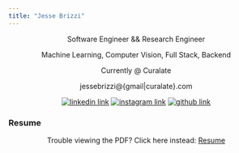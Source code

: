 ```yaml
---
title: "Jesse Brizzi"
---
```


<section id="text">
    <center>
        <p>Software Engineer && Research Engineer</p>
        <p>Machine Learning, Computer Vision, Full Stack, Backend</p>
        <p>Currently @ Curalate</p>
        <p>jessebrizzi@{gmail|curalate}.com</p>
    </center>
    <div>
        <center>
            <a href="http://www.linkedin.com/pub/jesse-brizzi/80/50a/779" target="_blank" ><img src="https://drive.google.com/uc?export=view&id=1aQ33c9rKJ4Sk3EtCM_HTgoyoZzRP96JN" alt="linkedin link"></a>
            <a href="http://instagram.com/j3553b" target="_blank" ><img src="https://drive.google.com/uc?export=view&id=1Ua8wGyONg-a-7K-epaTX6Y5TgL1-jkoc" alt="instagram link"></a>
            <a href="https://www.github.com/jessebrizzi" target="_blank" ><img src="https://drive.google.com/uc?export=view&id=1izBprg3S5xpf8_LInJ5x_fb0Lt7nbqy2" alt="github link"></a>
        </center>
    </div>
    <div>
        <h3>Resume</h3>
        <center>
            <object data="https://docs.google.com/a/stonybrook.edu/uc?id=0B0vRL7F7C1YieFFjRnJLSk5JVmc" type="application/pdf" width="800px" height="200px">
                Trouble viewing the PDF? Click here instead: <a href="https://docs.google.com/a/stonybrook.edu/uc?id=0B0vRL7F7C1YieFFjRnJLSk5JVmc">Resume</a>
            </object>
        </center>
    </div>
</section>